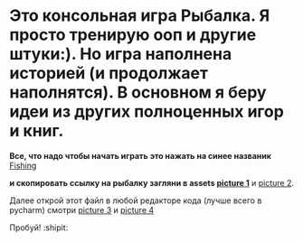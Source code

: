 # Это консольная игра Рыбалка. Я просто тренирую ооп и другие штуки:). Но игра наполнена историей (и продолжает наполнятся). В основном я беру идеи из других полноценных игор и книг. 

**Все, что надо чтобы начать играть это нажать на синее названик** 
[Fishing](https://github.com/MaykaXX/Fishing)

**и скопировать ссылку на рыбалку загляни в assets [picture 1](assets/picture1.png)**
и [picture 2](assets/picture2.png).

Далее открой этот файл в любой редакторе кода (лучше всего в pycharm) смотри  [picture 3](assets/picture3.png) и [picture 4](assets/picture4.png) 

Пробуй! :shipit:
